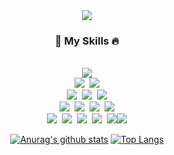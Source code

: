 <div align=center>
<img src="https://capsule-render.vercel.app/api?type=waving&color=auto&height=300&section=header&text=Ju Jinseong&fontSize=90" />
 
### 🌱 My Skills 🔥
 
<br> 
<img src="https://img.shields.io/badge/Android-3DDC84?style=flat-square&logo=Android&logoColor=white"/>
<br>
 <img src="https://img.shields.io/badge/Java-007396?style=flat-square&logo=Java&logoColor=white"/>&nbsp;&nbsp;<img src="https://img.shields.io/badge/Spring-6DB33F?style=flat-square&logo=Spring&logoColor=white"/>
<br>
<img src="https://img.shields.io/badge/Spring Boot-6DB33F?style=flat-square&logo=Spring Boot&logoColor=white"/>&nbsp;&nbsp;<img src="https://img.shields.io/badge/C-A8B9CC?style=flat-square&logo=C&logoColor=white"/>&nbsp;&nbsp;<img src="https://img.shields.io/badge/Gradle-02303A?style=flat-square&logo=Gradle&logoColor=white"/>
 <br>
 <img src="https://img.shields.io/badge/Linux-FCC624?style=flat-square&logo=Linux&logoColor=white"/>&nbsp;&nbsp;<img src="https://img.shields.io/badge/HTML5-E34F26?style=flat-square&logo=HTML5&logoColor=white"/>&nbsp;&nbsp;<img src="https://img.shields.io/badge/Python-E34F26?style=flat-square&logo=Python&logoColor=white"/>&nbsp;&nbsp;<img src="https://img.shields.io/badge/Apache Tomcat-F8DC75?style=flat-square&logo=Apache Tomcat&logoColor=white"/>
 <br>
 <img src="https://img.shields.io/badge/JavaScript-F7DF1E?style=flat-square&logo=JavaScript&logoColor=white"/>&nbsp;&nbsp;<img src="https://img.shields.io/badge/MySQL-4479A1?style=flat-square&logo=MySQL&logoColor=white"/>&nbsp;&nbsp;<img src="https://img.shields.io/badge/Raspberry Pi-A22846?style=flat-square&logo=Raspberry Pi&logoColor=white"/>&nbsp;&nbsp;<img src="https://img.shields.io/badge/Arduino-00979D?style=flat-square&logo=Arduino&logoColor=white"/>&nbsp;&nbsp;<img src="https://img.shields.io/badge/Thymeleaf-005F0F?style=flat-square&logo=Thymeleaf&logoColor=white"/><img src="https://img.shields.io/badge/Kubernetes-326CE5?style=flat-square&logo=Kubernetes&logoColor=white"/>

 [![Anurag's github stats](https://github-readme-stats.vercel.app/api?username=jjsair0412)](https://github.com/anuraghazra/github-readme-stats)
 [![Top Langs](https://github-readme-stats.vercel.app/api/top-langs/?username=jjsair0412)](https://github.com/anuraghazra/github-readme-stats)
